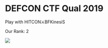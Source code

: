 # DEFCON CTF Qual 2019

Play with HITCON⚔BFKinesiS

Our Rank: 2

![](https://github.com/w181496/CTF/blob/master/defcon2019-qual/scoreboard.png)

